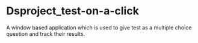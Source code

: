 # Dsproject_test-on-a-click
A window based application which is used to give test as a multiple choice question and track their results.
